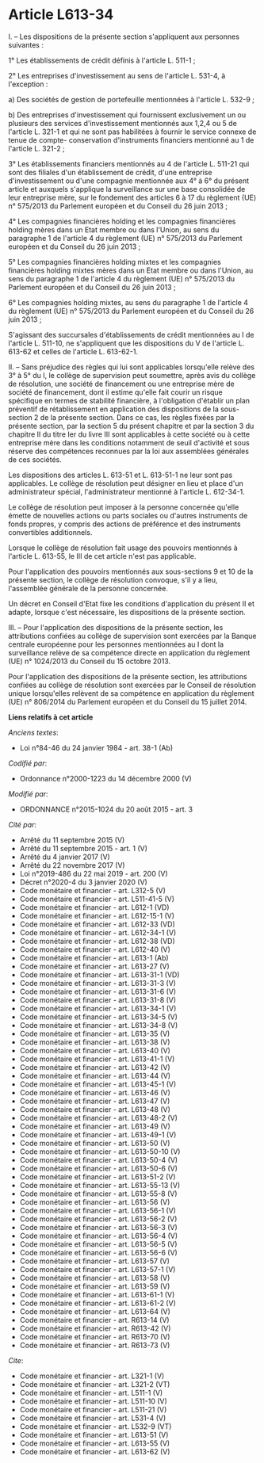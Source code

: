 # Article L613-34

I. – Les dispositions de la présente section s'appliquent aux personnes suivantes : 

1° Les établissements de crédit définis à l'article L. 511-1 ; 

2° Les entreprises d'investissement au sens de l'article L. 531-4, à l'exception : 

a) Des sociétés de gestion de portefeuille mentionnées à l'article L. 532-9 ; 

b) Des entreprises d'investissement qui fournissent exclusivement un ou plusieurs des services d'investissement mentionnés
aux 1,2,4 ou 5 de l'article L. 321-1 et qui ne sont pas habilitées à fournir le service connexe de tenue de compte-
conservation d'instruments financiers mentionné au 1 de l'article L. 321-2 ; 

3° Les établissements financiers mentionnés au 4 de l'article L. 511-21 qui sont des filiales d'un établissement de crédit,
d'une entreprise d'investissement ou d'une compagnie mentionnée aux 4° à 6° du présent article et auxquels s'applique la
surveillance sur une base consolidée de leur entreprise mère, sur le fondement des articles 6 à 17 du règlement (UE) n°
575/2013 du Parlement européen et du Conseil du 26 juin 2013 ; 

4° Les compagnies financières holding et les compagnies financières holding mères dans un Etat membre ou dans l'Union, au
sens du paragraphe 1 de l'article 4 du règlement (UE) n° 575/2013 du Parlement européen et du Conseil du 26 juin 2013 ; 

5° Les compagnies financières holding mixtes et les compagnies financières holding mixtes mères dans un Etat membre ou dans
l'Union, au sens du paragraphe 1 de l'article 4 du règlement (UE) n° 575/2013 du Parlement européen et du Conseil du 26 juin
2013 ; 

6° Les compagnies holding mixtes, au sens du paragraphe 1 de l'article 4 du règlement (UE) n° 575/2013 du Parlement européen
et du Conseil du 26 juin 2013 ; 

S'agissant des succursales d'établissements de crédit mentionnées au I de l'article L. 511-10, ne s'appliquent que les
dispositions du V de l'article L. 613-62 et celles de l'article L. 613-62-1. 

II. – Sans préjudice des règles qui lui sont applicables lorsqu'elle relève des 3° à 5° du I, le collège de supervision peut
soumettre, après avis du collège de résolution, une société de financement ou une entreprise mère de société de financement,
dont il estime qu'elle fait courir un risque spécifique en termes de stabilité financière, à l'obligation d'établir un plan
préventif de rétablissement en application des dispositions de la sous-section 2 de la présente section. Dans ce cas, les
règles fixées par la présente section, par la section 5 du présent chapitre et par la section 3 du chapitre II du titre Ier
du livre III sont applicables à cette société ou à cette entreprise mère dans les conditions notamment de seuil d'activité et
sous réserve des compétences reconnues par la loi aux assemblées générales de ces sociétés. 

Les dispositions des articles L. 613-51 et L. 613-51-1 ne leur sont pas applicables. Le collège de résolution peut désigner
en lieu et place d'un administrateur spécial, l'administrateur mentionné à l'article L. 612-34-1. 

Le collège de résolution peut imposer à la personne concernée qu'elle émette de nouvelles actions ou parts sociales ou
d'autres instruments de fonds propres, y compris des actions de préférence et des instruments convertibles additionnels. 

Lorsque le collège de résolution fait usage des pouvoirs mentionnés à l'article L. 613-55, le III de cet article n'est pas
applicable. 

Pour l'application des pouvoirs mentionnés aux sous-sections 9 et 10 de la présente section, le collège de résolution
convoque, s'il y a lieu, l'assemblée générale de la personne concernée. 

Un décret en Conseil d'Etat fixe les conditions d'application du présent II et adapte, lorsque c'est nécessaire, les
dispositions de la présente section. 

III. – Pour l'application des dispositions de la présente section, les attributions confiées au collège de supervision sont
exercées par la Banque centrale européenne pour les personnes mentionnées au I dont la surveillance relève de sa compétence
directe en application du règlement (UE) n° 1024/2013 du Conseil du 15 octobre 2013. 

Pour l'application des dispositions de la présente section, les attributions confiées au collège de résolution sont exercées
par le Conseil de résolution unique lorsqu'elles relèvent de sa compétence en application du règlement (UE) n° 806/2014 du
Parlement européen et du Conseil du 15 juillet 2014.

**Liens relatifs à cet article**

_Anciens textes_:

  - Loi n°84-46 du 24 janvier 1984 - art. 38-1 (Ab)

_Codifié par_:

  - Ordonnance n°2000-1223 du 14 décembre 2000 (V)

_Modifié par_:

  - ORDONNANCE n°2015-1024 du 20 août 2015 - art. 3

_Cité par_:

  - Arrêté du 11 septembre 2015 (V)
  - Arrêté du 11 septembre 2015 - art. 1 (V)
  - Arrêté du 4 janvier 2017 (V)
  - Arrêté du 22 novembre 2017 (V)
  - Loi n°2019-486 du 22 mai 2019 - art. 200 (V)
  - Décret n°2020-4 du 3 janvier 2020 (V)
  - Code monétaire et financier - art. L312-5 (V)
  - Code monétaire et financier - art. L511-41-5 (V)
  - Code monétaire et financier - art. L612-1 (VD)
  - Code monétaire et financier - art. L612-15-1 (V)
  - Code monétaire et financier - art. L612-33 (VD)
  - Code monétaire et financier - art. L612-34-1 (V)
  - Code monétaire et financier - art. L612-38 (VD)
  - Code monétaire et financier - art. L612-40 (V)
  - Code monétaire et financier - art. L613-1 (Ab)
  - Code monétaire et financier - art. L613-27 (V)
  - Code monétaire et financier - art. L613-31-1 (VD)
  - Code monétaire et financier - art. L613-31-3 (V)
  - Code monétaire et financier - art. L613-31-6 (V)
  - Code monétaire et financier - art. L613-31-8 (V)
  - Code monétaire et financier - art. L613-34-1 (V)
  - Code monétaire et financier - art. L613-34-5 (V)
  - Code monétaire et financier - art. L613-34-8 (V)
  - Code monétaire et financier - art. L613-35 (V)
  - Code monétaire et financier - art. L613-38 (V)
  - Code monétaire et financier - art. L613-40 (V)
  - Code monétaire et financier - art. L613-41-1 (V)
  - Code monétaire et financier - art. L613-42 (V)
  - Code monétaire et financier - art. L613-44 (V)
  - Code monétaire et financier - art. L613-45-1 (V)
  - Code monétaire et financier - art. L613-46 (V)
  - Code monétaire et financier - art. L613-47 (V)
  - Code monétaire et financier - art. L613-48 (V)
  - Code monétaire et financier - art. L613-48-2 (V)
  - Code monétaire et financier - art. L613-49 (V)
  - Code monétaire et financier - art. L613-49-1 (V)
  - Code monétaire et financier - art. L613-50 (V)
  - Code monétaire et financier - art. L613-50-10 (V)
  - Code monétaire et financier - art. L613-50-4 (V)
  - Code monétaire et financier - art. L613-50-6 (V)
  - Code monétaire et financier - art. L613-51-2 (V)
  - Code monétaire et financier - art. L613-55-13 (V)
  - Code monétaire et financier - art. L613-55-8 (V)
  - Code monétaire et financier - art. L613-56 (V)
  - Code monétaire et financier - art. L613-56-1 (V)
  - Code monétaire et financier - art. L613-56-2 (V)
  - Code monétaire et financier - art. L613-56-3 (V)
  - Code monétaire et financier - art. L613-56-4 (V)
  - Code monétaire et financier - art. L613-56-5 (V)
  - Code monétaire et financier - art. L613-56-6 (V)
  - Code monétaire et financier - art. L613-57 (V)
  - Code monétaire et financier - art. L613-57-1 (V)
  - Code monétaire et financier - art. L613-58 (V)
  - Code monétaire et financier - art. L613-59 (V)
  - Code monétaire et financier - art. L613-61-1 (V)
  - Code monétaire et financier - art. L613-61-2 (V)
  - Code monétaire et financier - art. L613-64 (V)
  - Code monétaire et financier - art. R613-14 (V)
  - Code monétaire et financier - art. R613-42 (V)
  - Code monétaire et financier - art. R613-70 (V)
  - Code monétaire et financier - art. R613-73 (V)

_Cite_:

  - Code monétaire et financier - art. L321-1 (V)
  - Code monétaire et financier - art. L321-2 (VT)
  - Code monétaire et financier - art. L511-1 (V)
  - Code monétaire et financier - art. L511-10 (V)
  - Code monétaire et financier - art. L511-21 (V)
  - Code monétaire et financier - art. L531-4 (V)
  - Code monétaire et financier - art. L532-9 (VT)
  - Code monétaire et financier - art. L613-51 (V)
  - Code monétaire et financier - art. L613-55 (V)
  - Code monétaire et financier - art. L613-62 (V)
